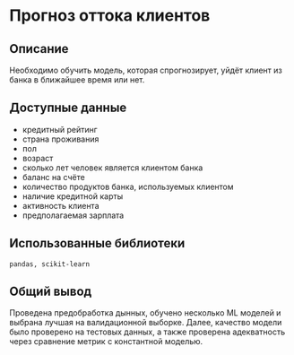 # Прогноз оттока клиентов

## Описание

Необходимо обучить модель, которая спрогнозирует, уйдёт клиент из банка в ближайшее время или нет.

## Доступные данные

- кредитный рейтинг
- страна проживания
- пол
- возраст
- сколько лет человек является клиентом банка
- баланс на счёте
- количество продуктов банка, используемых клиентом
- наличие кредитной карты
- активность клиента
- предполагаемая зарплата

## Использованные библиотеки

`pandas, scikit-learn`

## Общий вывод

Проведена предобработка дынных, обучено несколько ML моделей и выбрана лучшая на валидационной выборке. Далее, качество модели было проверено на тестовых данных, а также проверена адекватность через сравнение метрик с константной моделью.